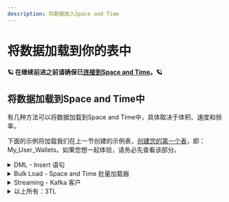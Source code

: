 ```yaml
---
description: 将数据放入Space and Time
---
```


# 将数据加载到你的表中

#### 🪐  在继续前进之前请确保已[连接到Space and Time](lian-jie-dao-space-and-time.md)。🪐

## 将数据加载到Space and Time中

有几种方法可以将数据加载到Space and Time中，具体取决于体积、速度和频率。

下面的示例将加载我们在上一节创建的示例表，[创建您的第一个表](chuang-jian-ni-de-di-yi-ge-biao.md)，即：My\_User\_Wallets。如果您想一起体验，请务必先查看该部分。

<details>

<summary>DML - Insert 语句</summary>

如果您的数据很小，那么老式的 INSERT 语句可能是一个简单的解决方案。例如，您的 App 或 dApp 可以发出 API 请求，以根据用户活动简单地添加（或更新或删除）少量数据。

让我们在 My\_User\_Wallets 表中添加一个“Premium”用户：

```sql
insert into My_User_Wallets 
(User_Wallet_Address, User_Subscription)
values ('0x456008396BFdd64159998cE362b8D650FFd6F28b', 'premium')
```

我们来确认一下我们现在有一个Premium用户：



看起来不错！当然，这只是众多可能的 DML 语句之一（delete, update, merge等），但它展示了Space and Time的事务速度……提交时间为 148 毫秒，足以驱动实时应用程序。

</details>

<details>

<summary>Bulk Load - Space and Time 批量加载器</summary>

如果您要加载超过几千行，则需要将它们捆绑到批量加载中以达到最佳性能。这对于初始数据加载特别方便，如果您拥有只需要加载一次的大型数据文件。

要使用批量加载器，您需要 2 个文件：

### 数据文件

要上传的数据文件，采用 JSON 或 CSV 格式（即将推出更多格式）。为了继续我们之前的示例，让我们创建一个名为 Premium\_Users.json 的示例数据文件：

```json
[
["0x45619a075cf19df2506285c376cf5d2ae7d13391","premium"]
["0x4560b99c904aad03027b5178cca81584744ac01f","premium"]
["0x4565aaa0fbdf08bf710f7bc98132ee5d9c01dd0d","premium"]
["0x45692A7bBf52D7913d5a17397A91a8FB253c65A3","premium"]
["0x45656f9ec4341a1c199993e8744a5f2002989705","premium"]
]
```

### 控制文件

需要的第二个文件是控制文件，它为批量加载程序提供加载参数。为我们上面的例子创建一个新的控制文件：

```json
{
  "job_name":      "sample user load",
  "source_file":   "./Premium_Users.json",
  "dest_table":    "My_User_Wallets",
  "chunk_records": 1000,
  "error_count"    10 
}
```

* job\_name - 用于标识加载任务的任意标题
* source\_file - 数据文件的位置
* dest\_table - 要加载的预先存在的表的名称
* chunk\_records - 每个加载块添加的记录数（默认为 1000） - 目前可选性能约为每块 1MB
* error\_count - 加载停止前允许的错误数\
  &#x20;\- 值为 10 将允许 10 个错误，第 11 个错误将停止加载\
  &#x20;\- 值为 0 将在任何错误发生时停止加载\
  &#x20;\- 值为负数 (-1) 将禁用错误跟踪，允许任意数量的错误

加载以记录块的形式完成，允许引擎轻松处理任何大小的文件 - 从 MB 到 PB。每次加载都会生成一个带时间戳的日志文件，其中包含所有活动的记录以及任何包含错误的记录。

您可能会注意到缺少的一些项目：

* 没有认证 - 在受控发布期间，Space and Time 将手动确认（并安排，如果需要）每个客户的所有批量上传。未来的版本将需要额外的安全步骤来防止未经授权的加载。
* 没有列的定义 - 列应在计数、位置和数据类型上与目标表匹配。偏差只会引发错误。未来的版本将允许在控制文件中对列进行可选定义，从而在批量加载程序中提供新的智能选项，比如：\
  &#x20; \- 文件预验证，在发送到数据库之前\
  &#x20; \- 按名称加载，而不是按位置加载\
  &#x20; \- 如果缺少，可以选择创建表

### 文件已创建，接下来呢？

为确保在受控发射期间顺利运行，请联系您的Space and Time联系人 - 他们可以为您提供上传位置并讨论时间安排。

</details>

<details>

<summary>Streaming - Kafka 客户</summary>

Space and Time 数据摄取的核心是 Kafka，它在幕后管理着大部分数据加载。如果您已经有数据生产者，那么将数据发送给Space and Time客户自然适合自动摄取。

集成细节仍在最终确定中，请之后再回来查看！

</details>

<details>

<summary>以上所有：3TL</summary>

3TL 是 Space and Time 的合作伙伴，它运行您现有的 python 脚本以从任何 Web2 或 Web3 源（链上或链下，中心化或去中心化）加载数据，对数据应用任何转换或计算，达成共识输出，并将该输出发送到任何 Web3 目标。

如果您对 3TL 感兴趣，请联系 Space and Time 来获取介绍。

</details>
